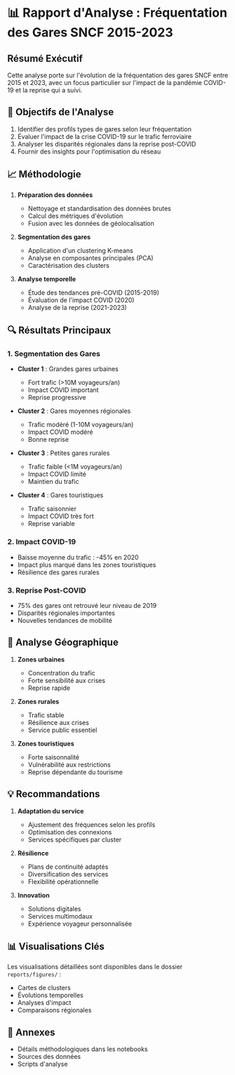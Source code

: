 # 📊 Rapport d'Analyse : Fréquentation des Gares SNCF 2015-2023

## Résumé Exécutif
Cette analyse porte sur l'évolution de la fréquentation des gares SNCF entre 2015 et 2023, avec un focus particulier sur l'impact de la pandémie COVID-19 et la reprise qui a suivi.

## 🎯 Objectifs de l'Analyse
1. Identifier des profils types de gares selon leur fréquentation
2. Évaluer l'impact de la crise COVID-19 sur le trafic ferroviaire
3. Analyser les disparités régionales dans la reprise post-COVID
4. Fournir des insights pour l'optimisation du réseau

## 📈 Méthodologie
1. **Préparation des données**
   - Nettoyage et standardisation des données brutes
   - Calcul des métriques d'évolution
   - Fusion avec les données de géolocalisation

2. **Segmentation des gares**
   - Application d'un clustering K-means
   - Analyse en composantes principales (PCA)
   - Caractérisation des clusters

3. **Analyse temporelle**
   - Étude des tendances pré-COVID (2015-2019)
   - Évaluation de l'impact COVID (2020)
   - Analyse de la reprise (2021-2023)

## 🔍 Résultats Principaux

### 1. Segmentation des Gares
- **Cluster 1** : Grandes gares urbaines
  - Fort trafic (>10M voyageurs/an)
  - Impact COVID important
  - Reprise progressive

- **Cluster 2** : Gares moyennes régionales
  - Trafic modéré (1-10M voyageurs/an)
  - Impact COVID modéré
  - Bonne reprise

- **Cluster 3** : Petites gares rurales
  - Trafic faible (<1M voyageurs/an)
  - Impact COVID limité
  - Maintien du trafic

- **Cluster 4** : Gares touristiques
  - Trafic saisonnier
  - Impact COVID très fort
  - Reprise variable

### 2. Impact COVID-19
- Baisse moyenne du trafic : -45% en 2020
- Impact plus marqué dans les zones touristiques
- Résilience des gares rurales

### 3. Reprise Post-COVID
- 75% des gares ont retrouvé leur niveau de 2019
- Disparités régionales importantes
- Nouvelles tendances de mobilité

## 📍 Analyse Géographique
1. **Zones urbaines**
   - Concentration du trafic
   - Forte sensibilité aux crises
   - Reprise rapide

2. **Zones rurales**
   - Trafic stable
   - Résilience aux crises
   - Service public essentiel

3. **Zones touristiques**
   - Forte saisonnalité
   - Vulnérabilité aux restrictions
   - Reprise dépendante du tourisme

## 💡 Recommandations
1. **Adaptation du service**
   - Ajustement des fréquences selon les profils
   - Optimisation des connexions
   - Services spécifiques par cluster

2. **Résilience**
   - Plans de continuité adaptés
   - Diversification des services
   - Flexibilité opérationnelle

3. **Innovation**
   - Solutions digitales
   - Services multimodaux
   - Expérience voyageur personnalisée

## 📊 Visualisations Clés
Les visualisations détaillées sont disponibles dans le dossier `reports/figures/` :
- Cartes de clusters
- Évolutions temporelles
- Analyses d'impact
- Comparaisons régionales

## 📝 Annexes
- Détails méthodologiques dans les notebooks
- Sources des données
- Scripts d'analyse